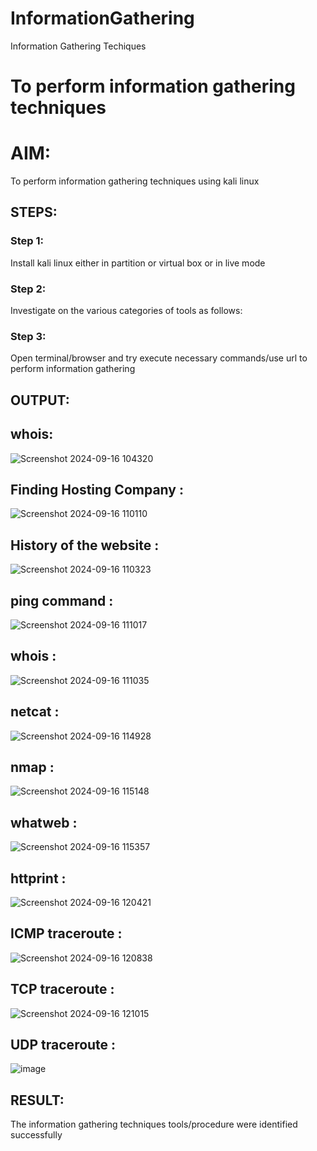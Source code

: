 # InformationGathering
Information Gathering Techiques

# To perform information gathering techniques

# AIM:

To perform information gathering techniques using kali linux 

## STEPS:

### Step 1:

Install kali linux either in partition or virtual box or in live mode

### Step 2:

Investigate on the various categories of tools as follows:

### Step 3:
Open terminal/browser and try execute necessary commands/use url to perform information gathering


## OUTPUT:


## whois:




![Screenshot 2024-09-16 104320](https://github.com/user-attachments/assets/781e8d64-33e4-4d84-a3b5-2573967bcf40)

## Finding Hosting Company :

![Screenshot 2024-09-16 110110](https://github.com/user-attachments/assets/de66b8a5-9902-4539-b45e-7e7f8deda130)




## History of the website :


![Screenshot 2024-09-16 110323](https://github.com/user-attachments/assets/96e14497-8186-4184-91d8-7556ae8e93c7)

## ping command :
![Screenshot 2024-09-16 111017](https://github.com/user-attachments/assets/de7ee3da-b6db-49bb-bba8-41f3ebc154c8)

## whois :
![Screenshot 2024-09-16 111035](https://github.com/user-attachments/assets/09bdc913-d0b6-44d5-a599-ccb33a2cba48)



## netcat :


![Screenshot 2024-09-16 114928](https://github.com/user-attachments/assets/11364b4f-350e-47eb-83d9-ae92a4b0d641)


## nmap :



![Screenshot 2024-09-16 115148](https://github.com/user-attachments/assets/ba99da48-c8cf-4520-b146-4e947dad3c40)


## whatweb :
![Screenshot 2024-09-16 115357](https://github.com/user-attachments/assets/078d08b7-a266-47c4-bc95-9aa3ca907696)



## httprint :

![Screenshot 2024-09-16 120421](https://github.com/user-attachments/assets/0bae6c46-7f4d-4deb-8be1-4d8130d17b88)



## ICMP traceroute :
![Screenshot 2024-09-16 120838](https://github.com/user-attachments/assets/27775706-a85a-4abb-89a2-60e242a02440)





## TCP traceroute :
![Screenshot 2024-09-16 121015](https://github.com/user-attachments/assets/e4724bf1-543f-4c68-a0c8-925f085f8bb8)

## UDP traceroute :
![image](https://github.com/user-attachments/assets/328d385c-1e4b-4a4f-a729-a334be6e2aed)




## RESULT:
The information gathering techniques tools/procedure were  identified successfully
